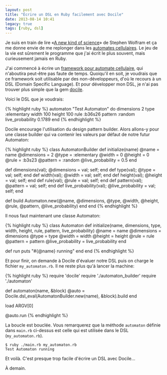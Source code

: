 ```yaml
---
layout: post
title: "Écrire un DSL en Ruby facilement avec Docile"
date: 2013-08-14 10:41
legacy: true
tags: [ruby, dsl]
---
```




Je suis en train de lire «[A new kind of science](http://www.wolframscience.com/)» de Stephen Wolfram
et ça me donne envie de me replonger dans les [automates cellulaires](https://fr.wikipedia.org/wiki/Automate_cellulaire).
Le jeu de la vie est sûrement le programme que j'ai écrit le plus souvent,
mais curieusement jamais en Ruby.

<!-- more -->

J'ai commencé à écrire un
[framework pour automate cellulaire](https://github.com/lkdjiin/cellula),
qui n'aboutira peut-être pas faute de temps. Quoiqu'il en soit, je voudrais
que ce framework soit utilisable par des non-développeurs, d'où le recours
à un DSL (Domain Specific Language). Et pour développer mon DSL, je n'ai
pas trouver plus simple que la gem
[docile](https://github.com/ms-ati/docile).


Voici le DSL que je voudrais:

{% highlight ruby %}
automaton "Test Automaton" do
  dimensions       2
  type             :elementary
  width            100
  height           100
  rule             :b36s26
  pattern          :random
  live_probability 0.1789
end
{% endhighlight %}

Docile encourage l'utilisation du design pattern builder. Alors allons-y
pour une classe builder qui va contenir les valeurs par défaut de notre
futur Automaton:

{% highlight ruby %}
class AutomatonBuilder
  def initialize(name)
    @name = name
    @dimensions = 2
    @type = :elementary
    @width = 0
    @height = 0
    @rule = :b3s23
    @pattern = :random
    @live_probability = 0.5
  end

  def dimensions(val); @dimensions = val; self; end
  def type(val); @type = val; self; end
  def width(val); @width = val; self; end
  def height(val); @height = val; self; end
  def rule(val); @rule = val; self; end
  def pattern(val); @pattern = val; self; end
  def live_probability(val); @live_probability = val; self; end

  def build
    Automaton.new(@name, @dimensions, @type, @width, @height,
                  @rule, @pattern, @live_probability)
  end
end
{% endhighlight %}

Il nous faut maintenant une classe Automaton:

{% highlight ruby %}
class Automaton
  def initialize(name, dimensions, type, width, height, rule,
                pattern, live_probability)
    @name = name
    @dimensions = dimensions
    @type = type
    @width = width
    @height = height
    @rule = rule
    @pattern = pattern
    @live_probability = live_probability
  end

  def run
    puts "#{@name} running"
  end
end
{% endhighlight %}

Et pour finir, on demande à Docile d'évaluer notre DSL puis on charge le
fichier `my_automaton.rb`. Il ne reste plus qu'à lancer la machine:

{% highlight ruby %}
require 'docile'
require './automaton_builder'
require './automaton'

def automaton(name, &block)
  @auto = Docile.dsl_eval(AutomatonBuilder.new(name), &block).build
end

load ARGV[0]

@auto.run
{% endhighlight %}

La boucle est bouclée. Vous remarquerez que la méthode `automaton` définie
dans `main.rb` ci-dessus est celle qui est utilisée dans le DSL
(`my_automaton.rb`).

    $ ruby ./main.rb my_automaton.rb 
    Test Automaton running

Et voilà. C'est presque trop facile d'écrire un DSL avec Docile…





À demain.


